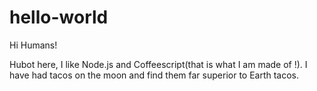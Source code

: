 # hello-world
Hi Humans!

Hubot here, I like Node.js and Coffeescript(that is what I am made of !).
I have had tacos on the moon and find them far superior to Earth tacos.
